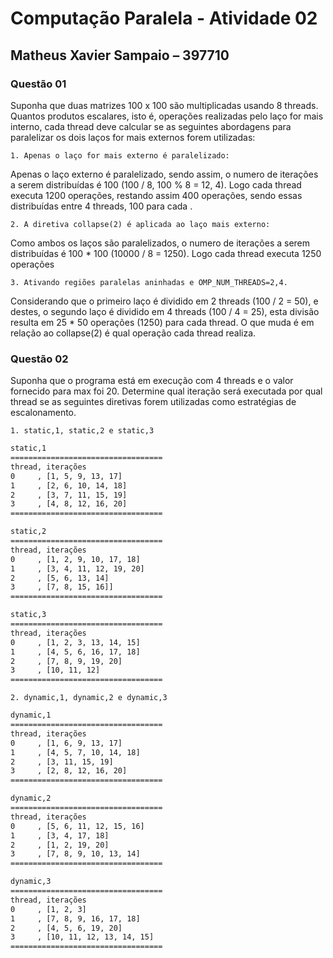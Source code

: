 # Computação Paralela - Atividade 02

## Matheus Xavier Sampaio – 397710

### Questão 01

Suponha que duas matrizes 100 x 100 são multiplicadas usando 8 threads. Quantos produtos escalares, isto é, operações realizadas pelo laço for mais interno, cada thread deve calcular se as seguintes abordagens para paralelizar os dois laços for mais externos forem utilizadas:

    1. Apenas o laço for mais externo é paralelizado:

Apenas o laço externo é paralelizado, sendo assim, o numero de iterações a serem distribuídas é 100 (100 / 8, 100 % 8 = 12, 4).
Logo cada thread executa 1200 operações, restando assim 400 operações, sendo essas distribuídas entre 4 threads, 100 para cada .

    2. A diretiva collapse(2) é aplicada ao laço mais externo:

Como ambos os laços são paralelizados, o numero de iterações a serem distribuídas é 100 * 100 (10000 / 8 = 1250).
Logo cada thread executa 1250 operações

    3. Ativando regiões paralelas aninhadas e OMP_NUM_THREADS=2,4.

Considerando que o primeiro laço é dividido em 2 threads (100 / 2 = 50), e destes, o segundo laço é dividido em 4 threads (100 / 4 = 25), esta divisão resulta em 25 * 50 operações (1250) para cada thread. O que muda é em relação ao collapse(2) é qual operação cada thread  realiza.

### Questão 02

Suponha que o programa está em execução com 4 threads e o valor fornecido para max foi 20. Determine qual iteração será executada por qual thread se as seguintes diretivas forem utilizadas como estratégias de escalonamento.

    1. static,1, static,2 e static,3

```txt
static,1
==================================
thread, iterações
0     , [1, 5, 9, 13, 17]
1     , [2, 6, 10, 14, 18]
2     , [3, 7, 11, 15, 19]
3     , [4, 8, 12, 16, 20]
==================================
```
```txt
static,2
==================================
thread, iterações
0     , [1, 2, 9, 10, 17, 18]
1     , [3, 4, 11, 12, 19, 20]
2     , [5, 6, 13, 14]
3     , [7, 8, 15, 16]]
==================================
```
```txt
static,3
==================================
thread, iterações
0     , [1, 2, 3, 13, 14, 15]
1     , [4, 5, 6, 16, 17, 18]
2     , [7, 8, 9, 19, 20]
3     , [10, 11, 12]
==================================
```

    2. dynamic,1, dynamic,2 e dynamic,3

```txt
dynamic,1
==================================
thread, iterações
0     , [1, 6, 9, 13, 17]
1     , [4, 5, 7, 10, 14, 18]
2     , [3, 11, 15, 19]
3     , [2, 8, 12, 16, 20]
==================================
```
```txt
dynamic,2
==================================
thread, iterações
0     , [5, 6, 11, 12, 15, 16]
1     , [3, 4, 17, 18]
2     , [1, 2, 19, 20]
3     , [7, 8, 9, 10, 13, 14]
==================================
```
```txt
dynamic,3
==================================
thread, iterações
0     , [1, 2, 3]
1     , [7, 8, 9, 16, 17, 18]
2     , [4, 5, 6, 19, 20]
3     , [10, 11, 12, 13, 14, 15]
==================================
```
